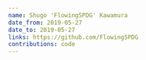 ```yaml
---
name: Shugo 'FlowingSPDG' Kawamura
date_from: 2019-05-27
date_to: 2019-05-27
links: https://github.com/FlowingSPDG
contributions: code
---
```

